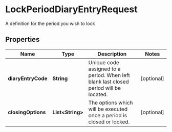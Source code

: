 

# LockPeriodDiaryEntryRequest

A definition for the period you wish to lock

## Properties

| Name | Type | Description | Notes |
|------------ | ------------- | ------------- | -------------|
|**diaryEntryCode** | **String** | Unique code assigned to a period. When left blank last closed period will be located. |  [optional] |
|**closingOptions** | **List&lt;String&gt;** | The options which will be executed once a period is closed or locked. |  [optional] |



